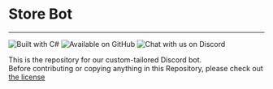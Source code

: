 ﻿# Store Bot

----
![Built with C#](https://badges.penpow.dev/badges/built-with/csharp/cozy.svg)
![Available on GitHub](https://badges.penpow.dev/badges/available/github/cozy.svg)
![Chat with us on Discord](https://badges.penpow.dev/badges/social/discord-plural/cozy.svg)

This is the repository for our custom-tailored Discord bot.  
Before contributing or copying anything in this Repository, please check out [the license](/LICENSE.md)